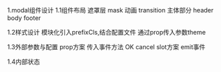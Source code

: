 1.modal组件设计
1.1组件布局
遮罩层  mask
       动画 transition
主体部分
    header
    body
    footer

1.2样式设计
模块化引入prefixCls,结合配置文件
通过prop传入参数theme

1.3外部参数与配置
prop方案 传入事件方法
         OK cancel
slot方案 emit事件

1.4内部状态

